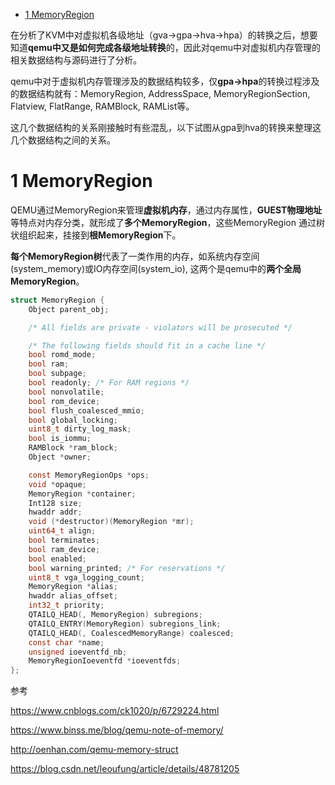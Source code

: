 
<!-- @import "[TOC]" {cmd="toc" depthFrom=1 depthTo=6 orderedList=false} -->

<!-- code_chunk_output -->

* [1 MemoryRegion](#1-memoryregion)

<!-- /code_chunk_output -->

在分析了KVM中对虚拟机各级地址（gva\-\>gpa\-\>hva\-\>hpa）的转换之后，想要知道**qemu中又是如何完成各级地址转换**的，因此对qemu中对虚拟机内存管理的相关数据结构与源码进行了分析。

qemu中对于虚拟机内存管理涉及的数据结构较多，仅**gpa\->hpa**的转换过程涉及的数据结构就有：MemoryRegion, AddressSpace, MemoryRegionSection, Flatview, FlatRange, RAMBlock, RAMList等。

这几个数据结构的关系刚接触时有些混乱，以下试图从gpa到hva的转换来整理这几个数据结构之间的关系。

# 1 MemoryRegion

QEMU通过MemoryRegion来管理**虚拟机内存**，通过内存属性，**GUEST物理地址**等特点对内存分类，就形成了**多个MemoryRegion**，这些MemoryRegion 通过树状组织起来，挂接到**根MemoryRegion**下。

**每个MemoryRegion树**代表了一类作用的内存，如系统内存空间(system\_memory)或IO内存空间(system\_io), 这两个是qemu中的**两个全局MemoryRegion**。

```c
struct MemoryRegion {
    Object parent_obj;

    /* All fields are private - violators will be prosecuted */

    /* The following fields should fit in a cache line */
    bool romd_mode;
    bool ram;
    bool subpage;
    bool readonly; /* For RAM regions */
    bool nonvolatile;
    bool rom_device;
    bool flush_coalesced_mmio;
    bool global_locking;
    uint8_t dirty_log_mask;
    bool is_iommu;
    RAMBlock *ram_block;
    Object *owner;

    const MemoryRegionOps *ops;
    void *opaque;
    MemoryRegion *container;
    Int128 size;
    hwaddr addr;
    void (*destructor)(MemoryRegion *mr);
    uint64_t align;
    bool terminates;
    bool ram_device;
    bool enabled;
    bool warning_printed; /* For reservations */
    uint8_t vga_logging_count;
    MemoryRegion *alias;
    hwaddr alias_offset;
    int32_t priority;
    QTAILQ_HEAD(, MemoryRegion) subregions;
    QTAILQ_ENTRY(MemoryRegion) subregions_link;
    QTAILQ_HEAD(, CoalescedMemoryRange) coalesced;
    const char *name;
    unsigned ioeventfd_nb;
    MemoryRegionIoeventfd *ioeventfds;
};
```


参考

https://www.cnblogs.com/ck1020/p/6729224.html

https://www.binss.me/blog/qemu-note-of-memory/

http://oenhan.com/qemu-memory-struct

https://blog.csdn.net/leoufung/article/details/48781205